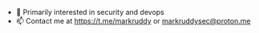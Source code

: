 - :microscope: Primarily interested in security and devops
- 📫 Contact me at <https://t.me/markruddy> or markruddysec@proton.me
